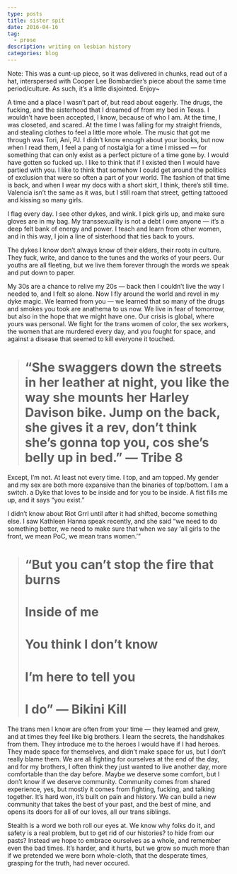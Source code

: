 ```yaml
---
type: posts
title: sister spit
date: 2016-04-16
tag:
  - prose
description: writing on lesbian history
categories: blog
---
```


Note: This was a cunt-up piece, so it was delivered in chunks, read out of a hat, interspersed with Cooper Lee Bombardier’s piece about the same time period/culture. As such, it’s a little disjointed. Enjoy~

A time and a place I wasn’t part of, but read about eagerly. The drugs, the fucking, and the sisterhood that I dreamed of from my bed in Texas. I wouldn’t have been accepted, I know, because of who I am. At the time, I was closeted, and scared. At the time I was falling for my straight friends, and stealing clothes to feel a little more whole. The music that got me through was Tori, Ani, PJ. I didn’t know enough about your books, but now when I read them, I feel a pang of nostalgia for a time I missed — for something that can only exist as a perfect picture of a time gone by. I would have gotten so fucked up. I like to think that if I existed then I would have partied with you. I like to think that somehow I could get around the politics of exclusion that were so often a part of your world. The fashion of that time is back, and when I wear my docs with a short skirt, I think, there’s still time. Valencia isn’t the same as it was, but I still roam that street, getting tattooed and kissing so many girls.

I flag every day. I see other dykes, and wink. I pick girls up, and make sure gloves are in my bag. My transsexuality is not a debt I owe anyone — it’s a deep felt bank of energy and power. I teach and learn from other women, and in this way, I join a line of sisterhood that ties back to yours.

The dykes I know don’t always know of their elders, their roots in culture. They fuck, write, and dance to the tunes and the works of your peers. Our youths are all fleeting, but we live them forever through the words we speak and put down to paper.

My 30s are a chance to relive my 20s — back then I couldn’t live the way I needed to, and I felt so alone. Now I fly around the world and revel in my dyke magic. We learned from you — we learned that so many of the drugs and smokes you took are anathema to us now. We live in fear of tomorrow, but also in the hope that we might have one. Our crisis is global, where yours was personal. We fight for the trans women of color, the sex workers, the women that are murdered every day, and you fought for space, and against a disease that seemed to kill everyone it touched.
> # “She swaggers down the streets in her leather at night, you like the way she mounts her Harley Davison bike. Jump on the back, she gives it a rev, don’t think she’s gonna top you, cos she’s belly up in bed.” — Tribe 8

Except, I’m not. At least not every time. I top, and am topped. My gender and my sex are both more expansive than the binaries of top/bottom. I am a switch. a Dyke that loves to be inside and for you to be inside. A fist fills me up, and it says “you exist.”

I didn’t know about Riot Grrl until after it had shifted, become something else. I saw Kathleen Hanna speak recently, and she said “we need to do something better, we need to make sure that when we say ‘all girls to the front, we mean PoC, we mean trans women.’”
> # “But you can’t stop the fire that burns
> # Inside of me
> # You think I don’t know
> # I’m here to tell you
> # I do” — Bikini Kill

The trans men I know are often from your time — they learned and grew, and at times they feel like big brothers. I learn the secrets, the handshakes from them. They introduce me to the heroes I would have if I had heroes. They made space for themselves, and didn’t make space for us, but I don’t really blame them. We are all fighting for ourselves at the end of the day, and for my brothers, I often think they just wanted to live another day, more comfortable than the day before. Maybe we deserve some comfort, but I don’t know if we deserve community. Community comes from shared experience, yes, but mostly it comes from fighting, fucking, and talking together. It’s hard won, it’s built on pain and history. We can build a new community that takes the best of your past, and the best of mine, and opens its doors for all of our loves, all our trans siblings.

Stealth is a word we both roll our eyes at. We know why folks do it, and safety is a real problem, but to get rid of our histories? to hide from our pasts? Instead we hope to embrace ourselves as a whole, and remember even the bad times. It’s harder, and it hurts, but we grow so much more than if we pretended we were born whole-cloth, that the desperate times, grasping for the truth, had never occured.
